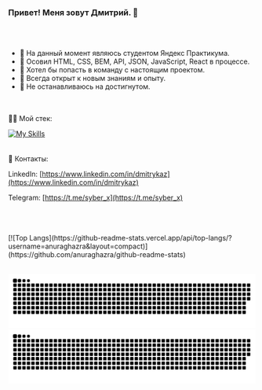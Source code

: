 ### Привет! Меня зовут Дмитрий. 👋
<br />  
<br />  

- 🔭 На данный момент являюсь студентом Яндекс Практикума.
- 🌱 Осовил HTML, CSS, BEM, API, JSON, JavaScript, React в процессе.
- 👯 Хотел бы попасть в команду с настоящим проектом.
- 📖 Всегда открыт к новым знаниям и опыту.
- 🏃 Не останавливаюсь на достигнутом.
<br />
<br />
🧑‍🏭 Мой стек:  
<br />
  
[![My Skills](https://skillicons.dev/icons?i=js,html,css,vscode,git,webpack,figma)](https://github.com/DmitryKazancev)  
<br />  
📔 Контакты:  

LinkedIn: [https://www.linkedin.com/in/dmitrykaz](https://www.linkedin.com/in/dmitrykaz)  

Telegram: [https://t.me/syber_x](https://t.me/syber_x)  

<br />  
<br />
<br />
<!---Для компактной версии-->
[![Top Langs](https://github-readme-stats.vercel.app/api/top-langs/?username=anuraghazra&layout=compact)](https://github.com/anuraghazra/github-readme-stats)  
<br />
<br />

![github contribution grid snake animation](https://raw.githubusercontent.com/teuchezh/teuchezh/output/github-contribution-grid-snake-dark.svg#gh-dark-mode-only)![github contribution grid snake animation](https://raw.githubusercontent.com/teuchezh/teuchezh/output/github-contribution-grid-snake.svg#gh-light-mode-only)
